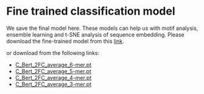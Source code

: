 # Fine trained classification model
We save the final model here. These models can help us with motif analysis, ensemble learning and t-SNE analysis of sequence embedding.
Please download the fine-trained model from this [link](https://drive.google.com/drive/folders/1EdOYQ2BLcAUtS_dupWdmJ-v6bkne4xAM?usp=sharing).

or download from the following links:

* [C_Bert_2FC_average_6-mer.pt](https://drive.google.com/file/d/1bOkJ7bEtqGIwUIewQcMgwJ9NEY3mIvMi/view?usp=sharing)
* [C_Bert_2FC_average_5-mer.pt](https://drive.google.com/file/d/1OV2iOdC60J0LaM_HoWCKDlssmD6w4JQC/view?usp=sharing)
* [C_Bert_2FC_average_4-mer.pt](https://drive.google.com/file/d/1lxMQ_M2CdlX9WUcc0eoB1t7rslxfhhws/view?usp=sharing)
* [C_Bert_2FC_average_3-mer.pt](https://drive.google.com/file/d/1mr1Ae4-u43_HOQyhO5R_oR5YV4l5yhO4/view?usp=sharing)
